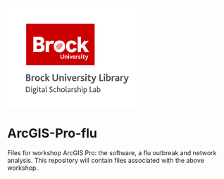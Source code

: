 ![dsl_logo](dsl_logo.png)

# ArcGIS-Pro-flu
Files for workshop ArcGIS Pro: the software, a flu outbreak and network analysis.
This repository will contain files associated with the above workshop.
